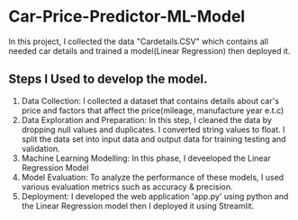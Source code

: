 # Car-Price-Predictor-ML-Model

In this project, I collected the data "Cardetails.CSV" which contains all needed car details and trained a model(Linear Regression) then deployed it.

## Steps I Used to develop the model.

1. Data Collection: I collected a dataset that contains details about car's price and factors that affect the price(mileage, manufacture year e.t.c)
2. Data Exploration and Preparation: In this step, I cleaned the data by dropping null values and duplicates.  I converted string values to float. I split the data set into input data and output data for training testing and validation.
3. Machine Learning Modelling: In this phase, I deveeloped the Linear Regression Model
4. Model Evaluation: To analyze the performance of these models, I used various evaluation metrics such as accuracy & precision.
5. Deployment: I developed the web application 'app.py' using python and the Linear Regression model then I deployed it using Streamlit.
